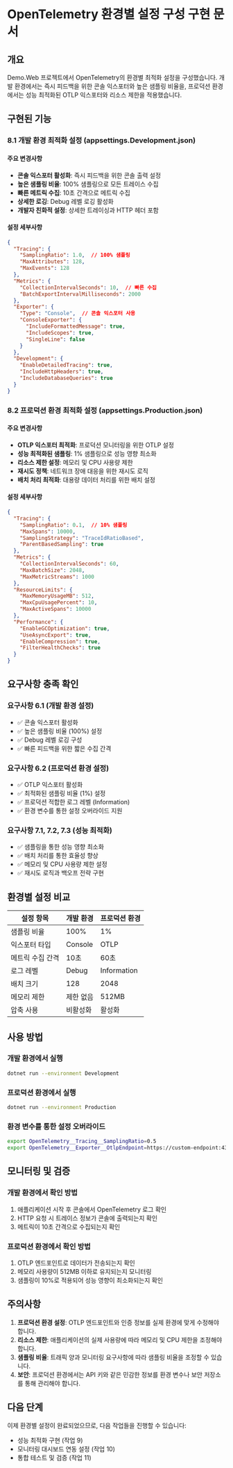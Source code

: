 # OpenTelemetry 환경별 설정 구성 구현 문서

## 개요

Demo.Web 프로젝트에서 OpenTelemetry의 환경별 최적화 설정을 구성했습니다. 개발 환경에서는 즉시 피드백을 위한 콘솔 익스포터와 높은 샘플링 비율을, 프로덕션 환경에서는 성능 최적화된 OTLP 익스포터와 리소스 제한을 적용했습니다.

## 구현된 기능

### 8.1 개발 환경 최적화 설정 (appsettings.Development.json)

#### 주요 변경사항

- **콘솔 익스포터 활성화**: 즉시 피드백을 위한 콘솔 출력 설정
- **높은 샘플링 비율**: 100% 샘플링으로 모든 트레이스 수집
- **빠른 메트릭 수집**: 10초 간격으로 메트릭 수집
- **상세한 로깅**: Debug 레벨 로깅 활성화
- **개발자 친화적 설정**: 상세한 트레이싱과 HTTP 헤더 포함

#### 설정 세부사항

```json
{
  "Tracing": {
    "SamplingRatio": 1.0,  // 100% 샘플링
    "MaxAttributes": 128,
    "MaxEvents": 128
  },
  "Metrics": {
    "CollectionIntervalSeconds": 10,  // 빠른 수집
    "BatchExportIntervalMilliseconds": 2000
  },
  "Exporter": {
    "Type": "Console",  // 콘솔 익스포터 사용
    "ConsoleExporter": {
      "IncludeFormattedMessage": true,
      "IncludeScopes": true,
      "SingleLine": false
    }
  },
  "Development": {
    "EnableDetailedTracing": true,
    "IncludeHttpHeaders": true,
    "IncludeDatabaseQueries": true
  }
}
```

### 8.2 프로덕션 환경 최적화 설정 (appsettings.Production.json)

#### 주요 변경사항

- **OTLP 익스포터 최적화**: 프로덕션 모니터링을 위한 OTLP 설정
- **성능 최적화된 샘플링**: 1% 샘플링으로 성능 영향 최소화
- **리소스 제한 설정**: 메모리 및 CPU 사용량 제한
- **재시도 정책**: 네트워크 장애 대응을 위한 재시도 로직
- **배치 처리 최적화**: 대용량 데이터 처리를 위한 배치 설정

#### 설정 세부사항

```json
{
  "Tracing": {
    "SamplingRatio": 0.1,  // 10% 샘플링
    "MaxSpans": 10000,
    "SamplingStrategy": "TraceIdRatioBased",
    "ParentBasedSampling": true
  },
  "Metrics": {
    "CollectionIntervalSeconds": 60,
    "MaxBatchSize": 2048,
    "MaxMetricStreams": 1000
  },
  "ResourceLimits": {
    "MaxMemoryUsageMB": 512,
    "MaxCpuUsagePercent": 10,
    "MaxActiveSpans": 10000
  },
  "Performance": {
    "EnableGCOptimization": true,
    "UseAsyncExport": true,
    "EnableCompression": true,
    "FilterHealthChecks": true
  }
}
```

## 요구사항 충족 확인

### 요구사항 6.1 (개발 환경 설정)

- ✅ 콘솔 익스포터 활성화
- ✅ 높은 샘플링 비율 (100%) 설정
- ✅ Debug 레벨 로깅 구성
- ✅ 빠른 피드백을 위한 짧은 수집 간격

### 요구사항 6.2 (프로덕션 환경 설정)

- ✅ OTLP 익스포터 활성화
- ✅ 최적화된 샘플링 비율 (1%) 설정
- ✅ 프로덕션 적합한 로그 레벨 (Information)
- ✅ 환경 변수를 통한 설정 오버라이드 지원

### 요구사항 7.1, 7.2, 7.3 (성능 최적화)

- ✅ 샘플링을 통한 성능 영향 최소화
- ✅ 배치 처리를 통한 효율성 향상
- ✅ 메모리 및 CPU 사용량 제한 설정
- ✅ 재시도 로직과 백오프 전략 구현

## 환경별 설정 비교

| 설정 항목 | 개발 환경 | 프로덕션 환경 |
|-----------|-----------|---------------|
| 샘플링 비율 | 100% | 1% |
| 익스포터 타입 | Console | OTLP |
| 메트릭 수집 간격 | 10초 | 60초 |
| 로그 레벨 | Debug | Information |
| 배치 크기 | 128 | 2048 |
| 메모리 제한 | 제한 없음 | 512MB |
| 압축 사용 | 비활성화 | 활성화 |

## 사용 방법

### 개발 환경에서 실행

```bash
dotnet run --environment Development
```

### 프로덕션 환경에서 실행

```bash
dotnet run --environment Production
```

### 환경 변수를 통한 설정 오버라이드

```bash
export OpenTelemetry__Tracing__SamplingRatio=0.5
export OpenTelemetry__Exporter__OtlpEndpoint=https://custom-endpoint:4317
```

## 모니터링 및 검증

### 개발 환경에서 확인 방법

1. 애플리케이션 시작 후 콘솔에서 OpenTelemetry 로그 확인
2. HTTP 요청 시 트레이스 정보가 콘솔에 출력되는지 확인
3. 메트릭이 10초 간격으로 수집되는지 확인

### 프로덕션 환경에서 확인 방법

1. OTLP 엔드포인트로 데이터가 전송되는지 확인
2. 메모리 사용량이 512MB 이하로 유지되는지 모니터링
3. 샘플링이 10%로 적용되어 성능 영향이 최소화되는지 확인

## 주의사항

1. **프로덕션 환경 설정**: OTLP 엔드포인트와 인증 정보를 실제 환경에 맞게 수정해야 합니다.
2. **리소스 제한**: 애플리케이션의 실제 사용량에 따라 메모리 및 CPU 제한을 조정해야 합니다.
3. **샘플링 비율**: 트래픽 양과 모니터링 요구사항에 따라 샘플링 비율을 조정할 수 있습니다.
4. **보안**: 프로덕션 환경에서는 API 키와 같은 민감한 정보를 환경 변수나 보안 저장소를 통해 관리해야 합니다.

## 다음 단계

이제 환경별 설정이 완료되었으므로, 다음 작업들을 진행할 수 있습니다:
- 성능 최적화 구현 (작업 9)
- 모니터링 대시보드 연동 설정 (작업 10)
- 통합 테스트 및 검증 (작업 11)